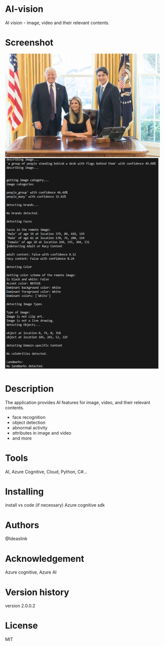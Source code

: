 # AI-vision
AI vision - image, video and their relevant contents.

# Screenshot

![Test image](assets/trump_td.jpg)
![Results](assets/image_analysis_results.PNG)

# Description

The application provides AI features for image, video, and their relevant contents.

- face recognition
- object detection
- abnormal activity
- attributes in image and video
- and more

# Tools 

AI, Azure Cognitive, Cloud, Python, C#...

# Installing

install vs code (if necessary)
Azure cognitive sdk

# Authors

@Ideaslink

# Acknowledgement

Azure cognitive, Azure AI

# Version history
version 2.0.0.2

# License
MIT

